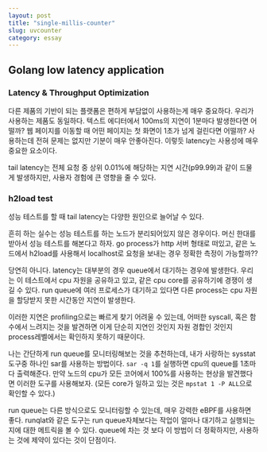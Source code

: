 ```yaml
---
layout: post
title: "single-millis-counter"
slug: uvcounter
category: essay
---
```


## Golang low latency application

### Latency & Throughput Optimization

다른 제품의 기반이 되는 플랫폼은 편하게 부담없이 사용하는게 매우 중요하다. 우리가 사용하는 제품도 동일하다. 텍스트 에디터에서 100ms의 지연이 1분마다 발생한다면 어떨까? 웹 페이지를 이동할 때 어떤 페이지는 첫 화면이 1초가 넘게 걸린다면 어떨까? 사용하는데 전혀 문제는 없지만 기분이 매우 안좋아진다. 이렇듯 latency는 사용성에 매우 중요한 요소이다.

tail latency는 전체 요청 중 상위 0.01%에 해당하는 지연 시간(p99.99)과 같이 드물게 발생하지만, 사용자 경험에 큰 영향을 줄 수 있다.

### h2load test

성능 테스트를 할 때 tail latency는 다양한 원인으로 늘어날 수 있다.

흔히 하는 실수는 성능 테스트를 하는 노드가 분리되어있지 않은 경우이다. 머신 한대를 받아서 성능 테스트를 해본다고 하자. go process가 http 서버 형태로 떠있고, 같은 노드에서 h2load를 사용해서 localhost로 요청을 보내는 경우 정확한 측정이 가능할까??

당연히 아니다. latency는 대부분의 경우 queue에서 대기하는 경우에 발생한다. 우리는 이 테스트에서 cpu 자원을 공유하고 있고, 같은 cpu core를 공유하기에 경쟁이 생길 수 있다. run queue에 여러 프로세스가 대기하고 있다면 다른 process는 cpu 자원을 할당받지 못한 시간동안 지연이 발생한다.

이러한 지연은 profiling으로는 빠르게 찾기 어려울 수 있는데, 어떠한 syscall, 혹은 함수에서 느려지는 것을 발견하면 이게 단순히 지연인 것인지 자원 경합인 것인지 process레벨에서는 확인하지 못하기 때문이다.

나는 간단하게 run queue를 모니터링해보는 것을 추천하는데, 내가 사랑하는 sysstat도구중 하나인 sar를 사용하는 방법이다. `sar -q 1`를 실행하면 cpu의 queue를 1초마다 출력해준다. 만약 노드의 cpu가 모든 코어에서 100%를 사용하는 현상을 발견했다면 이러한 도구를 사용해보자. (모든 core가 일하고 있는 것은 `mpstat 1 -P ALL`으로 확인할 수 있다.)

run queue는 다른 방식으로도 모니터링할 수 있는데, 매우 강력한 eBPF를 사용하면 좋다. runqlat와 같은 도구는 run queue자체보다는 작업이 얼마나 대기하고 실행되는지에 대한 메트릭을 볼 수 있다. queue에 차는 것 보다 이 방법이 더 정확하지만, 사용하는 것에 제약이 있다는 것이 단점이다.
